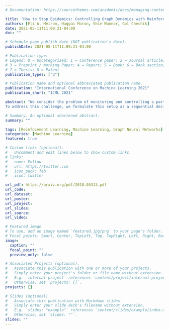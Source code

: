 ```yaml
---
# Documentation: https://sourcethemes.com/academic/docs/managing-content/

title: "How to Stop Epidemics: Controlling Graph Dynamics with Reinforcement Learning and Graph Neural Networks"
authors: [Eli A. Meirom, Haggai Maron, Shie Mannor, Gal Chechik]
date: 2021-05-11T11:09:21-04:00
doi: ""

# Schedule page publish date (NOT publication's date).
publishDate: 2021-05-11T11:09:21-04:00

# Publication type.
# Legend: 0 = Uncategorized; 1 = Conference paper; 2 = Journal article;
# 3 = Preprint / Working Paper; 4 = Report; 5 = Book; 6 = Book section;
# 7 = Thesis; 8 = Patent
publication_types: ["3"]

# Publication name and optional abbreviated publication name.
publication: "International Conference on Machine Learning 2021"
publication_short: "ICML 2021"

abstract: "We consider the problem of monitoring and controlling a partially-observed dynamic process that spreads over a graph. This problem naturally arises in contexts such as scheduling virus tests or quarantining individuals to curb a spreading epidemic; detecting fake news spreading on online networks by manually inspecting posted articles; and targeted marketing where the objective is to encourage the spread of a product. Curbing the spread and constraining the fraction of infected population becomes challenging when only a fraction of the population can be tested or quarantined.
To address this challenge, we formulate this setup as a sequential decision problem over a graph. In face of an exponential state space, combinatorial action space and partial observability, we design RLGN, a novel tractable Reinforcement Learning (RL) scheme to prioritize which nodes should be tested, using Graph Neural Networks (GNNs) to rank the graph nodes. We evaluate this approach in three types of social-networks: community-structured, preferential attachment, and based on statistics from real cellular tracking. RLGN consistently outperforms all baselines in our experiments. It suggests that prioritizing tests using RL on temporal graphs can increase the number of healthy people by 25% and contain the epidemic 30% more often than supervised approaches and 2.5× more often than non-learned baselines using the same resources."

# Summary. An optional shortened abstract.
summary: ""

tags: [Reinfocement Learning, Machine Learning, Graph Neural Networks]
categories: [Machine Learning]
featured: true

# Custom links (optional).
#   Uncomment and edit lines below to show custom links.
# links:
# - name: Follow
#   url: https://twitter.com
#   icon_pack: fab
#   icon: twitter

url_pdf: https://arxiv.org/pdf/2010.05313.pdf
url_code:
url_dataset:
url_poster:
url_project:
url_slides:
url_source:
url_video:

# Featured image
# To use, add an image named `featured.jpg/png` to your page's folder.
# Focal points: Smart, Center, TopLeft, Top, TopRight, Left, Right, BottomLeft, Bottom, BottomRight.
image:
  caption: ""
  focal_point: ""
  preview_only: false

# Associated Projects (optional).
#   Associate this publication with one or more of your projects.
#   Simply enter your project's folder or file name without extension.
#   E.g. `internal-project` references `content/project/internal-project/index.md`.
#   Otherwise, set `projects: []`.
projects: []

# Slides (optional).
#   Associate this publication with Markdown slides.
#   Simply enter your slide deck's filename without extension.
#   E.g. `slides: "example"` references `content/slides/example/index.md`.
#   Otherwise, set `slides: ""`.
slides: ""
---
```

